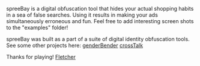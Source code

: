 spreeBay is a digital obfuscation tool that hides your actual shopping habits in a sea of false searches. Using it results in making your ads simultaneously erroneous and fun. Feel free to add interesting screen shots to the "examples" folder! 

spreeBay was built as a part of a suite of digital identity obfuscation tools. See some other projects here:
<a href="https://github.com/lifeonhoth/genderBender">genderBender</a> 
<a href="https://github.com/lifeonhoth/crossTalk">crossTalk</a> 

Thanks for playing!
<a href="fletcherbach.com">Fletcher</a> 

